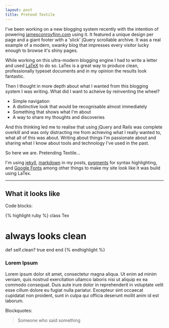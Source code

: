 ```yaml
---
layout: post
title: Pretend Textile
---
```


I've been working on a new blogging system recently with the intention of
powering [jamesconroyfinn.com](http://jamesconroyfinn.com) using it. It
featured a unique design per page and a giant footer with a 'slick' jQuery
scrollable archive. It was a real example of a modern, swanky blog that
impresses every visitor lucky enough to browse it's shiny pages.

While working on this ultra-modern blogging engine I had to write a letter and
used [LaTeX](http://www.latex-project.org/) to do so. LaTex is a great way to
produce clean, professionally typeset documents and in my opinion the results
look fantastic.

Then I thought in more depth about what I wanted from this blogging system I was
writing. What did I want to acheive by reinventing the wheel?

* Simple navigation
* A distinctive look that would be recognisable almost immediately
* Something that shows what I'm about
* A way to share my thoughts and discoveries

And this thinking led me to realise that using jQuery and Rails was complete
overkill and was only distracting me from achieving what I really wanted to,
what all of this was about. Writing about things I'm passionate about and
sharing what I know about tools and technology I've used in the past.

So here we are. Pretending Textile...

I'm using [jekyll](http://github.com/mojombo/jekyll),
[markdown](http://daringfireball.net/projects/markdown/) in my posts,
[pygments](http://pygments.org/) for syntax highlighting, and
[Google Fonts](http://code.google.com/webfonts) among other things to make my
site look like it was build using LaTex.

---

## What it looks like

Code blocks:

{% highlight ruby %}
class Tex
  # always looks clean
  def self.clean?
    true
  end
end
{% endhighlight %}

### Lorem Ipsum

Lorem ipsum dolor sit amet, consectetur magna aliqua. Ut enim ad minim veniam,
quis nostrud exercitation ullamco laboris nisi ut aliquip ex ea commodo
consequat. Duis aute irure dolor in reprehenderit in voluptate velit esse
cillum dolore eu fugiat nulla pariatur.  Excepteur sint occaecat cupidatat non
proident, sunt in culpa qui officia deserunt mollit anim id est laborum.

Blockquotes:

> Someone who said something
